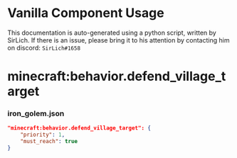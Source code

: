 # Vanilla Component Usage
This documentation is auto-generated using a python script, written by SirLich. If there is an issue, please bring it to his attention by contacting him on discord: `SirLich#1658`

# minecraft:behavior.defend_village_target
### iron_golem.json
```JSON
"minecraft:behavior.defend_village_target": {
    "priority": 1,
    "must_reach": true
}
```


